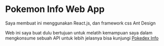 # Pokemon Info Web App
Saya membuat ini menggunakan React.js, dan framework css Ant Design

Web ini saya buat dulu bertujuan untuk melatih kemampuan saya dalam mengkonsume sebuah API untuk lebih jelasnya bisa kunjungi [Pokedex Info](https://pokemon-info.netlify.app/)
